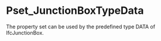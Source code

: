 # Pset_JunctionBoxTypeData

The property set can be used by the predefined type DATA of IfcJunctionBox.<!-- end of definition -->
